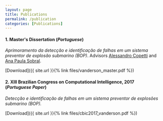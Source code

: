 ```yaml
---
layout: page
title: Publications
permalink: /publication
categories: [Publications]
---
```

#### 1. Master's Dissertation (_Portuguese_)

_Aprimoramento da detecção e identificação de falhas em um sistema preventor de explosão submarino (BOP)_. 
Advisors [Alessandro Copetti](http://lattes.cnpq.br/5271157397202980) and [Ana Paula Sobral](http://lattes.cnpq.br/4370410680845541). 

[Download]({{ site.url }}{% link files/vanderson_master.pdf %})

#### 2. XIII Brazilian Congress on Computational Intelligence, 2017 (_Portuguese Paper_)

_Detecção e identificação de falhas em um sistema preventor de explosões submarino (BOP)._ 

[Download]({{ site.url }}{% link files/cbic2017_vanderson.pdf %})
